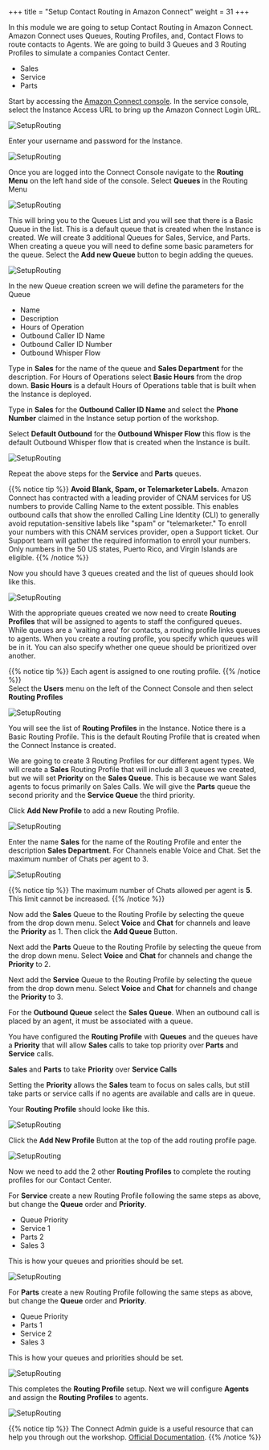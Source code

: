+++
title = "Setup Contact Routing in Amazon Connect"
weight = 31
+++


In this module we are going to setup Contact Routing in Amazon Connect. Amazon Connect uses Queues, Routing Profiles, and, Contact Flows to route contacts to Agents. We are going to build 3 Queues and 3 Routing Profiles to simulate a companies Contact Center.

- Sales
- Service
- Parts

Start by accessing the [Amazon Connect console](https://console.aws.amazon.com/connect/home). In the service console, select the Instance Access URL to bring up the Amazon Connect Login URL.

![SetupRouting](/images/setup-contact-routing/instance-login-url.png)

Enter your username and password for the Instance.

![SetupRouting](/images/setup-contact-routing/connect-login.png)

Once you are logged into the Connect Console navigate to the **Routing Menu** on the left hand side of the console. Select **Queues** in the Routing Menu

![SetupRouting](/images/setup-contact-routing/connect-routing-menu.png)

This will bring you to the Queues List and you will see that there is a Basic Queue in the list. This is a default queue that is created when the Instance is created. We will create 3 additional Queues for Sales, Service, and Parts. When creating a queue you will need to define some basic parameters for the queue. Select the **Add new Queue** button to begin adding the queues.

![SetupRouting](/images/setup-contact-routing/create-new-queue.png)

In the new Queue creation screen we will define the parameters for the Queue

- Name
- Description
- Hours of Operation
- Outbound Caller ID Name
- Outbound Caller ID Number
- Outbound Whisper Flow

Type in **Sales** for the name of the queue and **Sales Department** for the description. For Hours of Operations select **Basic Hours** from the drop down. **Basic Hours** is a default Hours of Operations table that is built when the Instance is deployed. 

Type in **Sales** for the **Outbound Caller ID Name** and select the **Phone Number** claimed in the Instance setup portion of the workshop.

Select **Default Outbound** for the **Outbound Whisper Flow** this flow is the default Outbound Whisper flow that is created when the Instance is built.

![SetupRouting](/images/setup-contact-routing/sales-queue-setup.png)

Repeat the above steps for the **Service** and **Parts** queues.

{{% notice tip %}}
**Avoid Blank, Spam, or Telemarketer Labels.**
Amazon Connect has contracted with a leading provider of CNAM services for US numbers to provide Calling Name to the extent possible. This enables outbound calls that show the enrolled Calling Line Identity (CLI) to generally avoid reputation-sensitive labels like "spam" or "telemarketer."
To enroll your numbers with this CNAM services provider, open a Support ticket. Our Support team will gather the required information to enroll your numbers.
Only numbers in the 50 US states, Puerto Rico, and Virgin Islands are eligible.
{{% /notice %}}

Now you should have 3 queues created and the list of queues should look like this.

![SetupRouting](/images/setup-contact-routing/queue-list.png)

With the appropriate queues created we now need to create **Routing Profiles** that will be assigned to agents to staff the configured queues. While queues are a 'waiting area' for contacts, a routing profile links queues to agents. When you create a routing profile, you specify which queues will be in it. You can also specify whether one queue should be prioritized over another.

{{% notice tip %}}
Each agent is assigned to one routing profile.
{{% /notice %}}  
Select the **Users** menu on the left of the Connect Console and then select **Routing Profiles**

![SetupRouting](/images/setup-contact-routing/select-routing-profiles.png)

You will see the list of **Routing Profiles** in the Instance. Notice there is a Basic Routing Profile. This is the default Routing Profile that is created when the Connect Instance is created. 

We are going to create 3 Routing Profiles for our different agent types. We will create a **Sales** Routing Profile that will include all 3 queues we created, but we will set **Priority** on the **Sales Queue**. This is because we want Sales agents to focus primarily on Sales Calls. We will give the **Parts** queue the second priority and the **Service Queue** the third priority. 

Click **Add New Profile** to add a new Routing Profile.

![SetupRouting](/images/setup-contact-routing/add-new-routing-profile.png)

Enter the name **Sales** for the name of the Routing Profile and enter the description **Sales Department**. For Channels enable Voice and Chat. Set the maximum number of Chats per agent to 3.




![SetupRouting](/images/setup-contact-routing/sales-routing-profile-1.png)

{{% notice tip %}}
The maximum number of Chats allowed per agent is **5**. This limit cannot be increased.
{{% /notice %}}

Now add the **Sales** Queue to the Routing Profile by selecting the queue from the drop down menu. Select **Voice** and **Chat** for channels and leave the **Priority** as 1. Then click the **Add Queue** Button. 

Next add the **Parts** Queue to the Routing Profile by selecting the queue from the drop down menu. Select **Voice** and **Chat** for channels and change the **Priority** to 2.

Next add the **Service** Queue to the Routing Profile by selecting the queue from the drop down menu. Select **Voice** and **Chat** for channels and change the **Priority** to 3.

For the **Outbound Queue** select the **Sales Queue**. When an outbound call is placed by an agent, it must be associated with a queue.

You have configured the **Routing Profile** with **Queues** and the queues have a **Priority** that will allow **Sales** calls to take top priority over **Parts**  and **Service** calls.

**Sales** and **Parts** to take **Priority** over **Service Calls**

Setting the **Priority** allows the **Sales** team to focus on sales calls, but still take parts or service calls if no agents are available and calls are in queue.

Your **Routing Profile** should looke like this.

![SetupRouting](/images/setup-contact-routing/sales-routing-profile-2.png)

Click the **Add New Profile** Button at the top of the add routing profile page.

![SetupRouting](/images/setup-contact-routing/sales-routing-profile-3.png)

Now we need to add the 2 other **Routing Profiles** to complete the routing profiles for our Contact Center.

For **Service** create a new Routing Profile following the same steps as above, but change the **Queue** order and **Priority**.

- Queue         Priority
- Service        1
- Parts          2
- Sales          3

This is how your queues and priorities should be set.

![SetupRouting](/images/setup-contact-routing/service-routing-profile-1.png)

For **Parts** create a new Routing Profile following the same steps as above, but change the **Queue** order and **Priority**.

- Queue         Priority
- Parts          1
- Service        2
- Sales          3

This is how your queues and priorities should be set.

![SetupRouting](/images/setup-contact-routing/parts-routing-profile-1.png)

This completes the **Routing Profile** setup. Next we will configure **Agents** and assign the **Routing Profiles** to agents.



![SetupRouting](/images/setup-contact-routing/complete-routing-profile.png)

{{% notice tip %}}
The Connect Admin guide is a useful resource that can help you through out the workshop. [Official Documentation](https://docs.aws.amazon.com/connect/latest/adminguide/amazon-connect-get-started.html).
{{% /notice %}}


